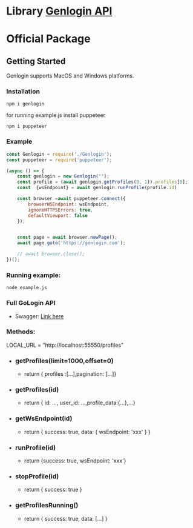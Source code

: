 # Library <a href="https://genlogin.com" target="_blank">Genlogin API</a>
# Official Package

## Getting Started

Genlogin supports MacOS and Windows platforms.

### Installation

`npm i genlogin`

for running example.js install puppeteer

`npm i puppeteer`

### Example

```js
const Genlogin = require('./Genlogin');
const puppeteer = require('puppeteer');

(async () => {
    const genlogin = new Genlogin("");
    const profile = (await genlogin.getProfiles(0, 1)).profiles[0];
    const  {wsEndpoint} = await genlogin.runProfile(profile.id)

    const browser =await puppeteer.connect({
        browserWSEndpoint: wsEndpoint,
        ignoreHTTPSErrors: true,
        defaultViewport: false
    });


    const page = await browser.newPage();
    await page.goto('https://genlogin.com');

    // await browser.close(); 
})();
```

### Running example:
`node example.js`
### Full GoLogin API
- Swagger: <a href="http://localhost:55550/api-docs" target="_blank">Link here</a> 

### Methods:
LOCAL_URL = "http://localhost:55550/profiles"

- ### getProfiles(limit=1000,offset=0)
  - return { profiles :[...],pagination: [...]}
- ### getProfiles(id)
  - return { id: ..., user_id: ...,profile_data:{...},...}
- ### getWsEndpoint(id)
  - return { success: true, data: { wsEndpoint: 'xxx' } }
- ### runProfile(id)
  - return {success: true, wsEndpoint: 'xxx'}
- ### stopProfile(id)
  - return { success: true }
- ### getProfilesRunning()
  - return { success: true, data: [...] }

